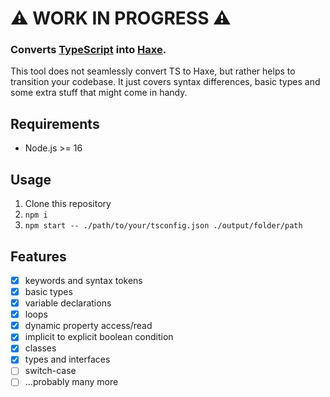 # ⚠️ WORK IN PROGRESS ⚠️

### Converts [TypeScript](https://www.typescriptlang.org/) into [Haxe](https://haxe.org/).

This tool does not seamlessly convert TS to Haxe, but rather helps to transition your codebase.
It just covers syntax differences, basic types and some extra stuff that might come in handy.

## Requirements

- Node.js >= 16

## Usage

1. Clone this repository
2. `npm i`
3. `npm start -- ./path/to/your/tsconfig.json ./output/folder/path`

## Features

- [x] keywords and syntax tokens
- [x] basic types
- [x] variable declarations
- [x] loops
- [x] dynamic property access/read
- [x] implicit to explicit boolean condition
- [x] classes
- [x] types and interfaces
- [ ] switch-case
- [ ] ...probably many more
